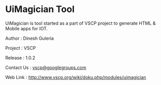 UiMagician Tool
===============

UiMagician is tool started as a part of VSCP project to generate HTML &amp; Mobile apps for IOT.

Author  : Dinesh Guleria

Project : VSCP 

Release : 1.0.2

Contact Us : vscp@googlegroups.com 

Web Link : http://www.vscp.org/wiki/doku.php/modules/uimagician
